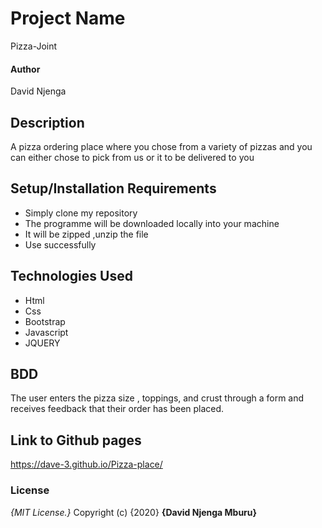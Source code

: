 # Project Name
Pizza-Joint
####  **Author**
David Njenga
## Description
A pizza ordering place where you chose from a variety of pizzas and you can either chose to pick from us or it to be delivered to you
## Setup/Installation Requirements
* Simply clone my repository
* The programme will be downloaded locally into your machine
* It will be zipped ,unzip the file
* Use successfully
## Technologies Used
* Html 
* Css
* Bootstrap
* Javascript
* JQUERY
## BDD
The user enters the pizza size , toppings, and crust through a form and receives feedback that their order has been placed.
## Link to Github pages
https://dave-3.github.io/Pizza-place/
### License
*{MIT License.}*
Copyright (c) {2020} **{David Njenga Mburu}**

